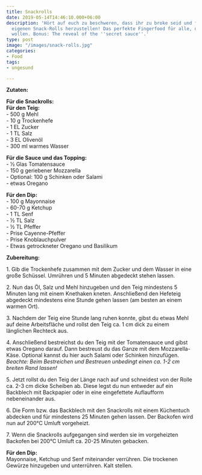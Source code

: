```yaml
---
title: Snackrolls
date: 2019-05-14T14:46:10.000+06:00
description: 'Hört auf euch zu beschweren, dass ihr zu broke seid und fagt an eure
  eigenen Snack-Rolls herzustellen! Das perfekte Fingerfood für alle, die nicht abnehmen
  wollen. Bonus: The reveal of the ''secret sauce''.'
type: post
image: "/images/snack-rolls.jpg"
categories:
- Food
tags:
- ungesund

---
```

**Zutaten:**

**Für die Snackrolls:**  
**Für den Teig:**  
\- 500 g Mehl  
\- 10 g Trockenhefe  
\- 1 EL Zucker  
\- 1 TL Salz  
\- 3 EL Olivenöl  
\- 300 ml warmes Wasser

**Für die Sauce und das Topping:**  
\- ½ Glas Tomatensauce  
\- 150 g geriebener Mozzarella  
\- Optional: 100 g Schinken oder Salami  
\- etwas Oregano

**Für den Dip:**  
\- 100 g Mayonnaise  
\- 60-70 g Ketchup  
\- 1 TL Senf  
\- ½ TL Salz  
\- ½ TL Pfeffer  
\- Prise Cayenne-Pfeffer  
\- Prise Knoblauchpulver  
\- Etwas getrockneter Oregano und Basilikum

**Zubereitung:**

1\. Gib die Trockenhefe zusammen mit dem Zucker und dem Wasser in eine große Schüssel. Umrühren und 5 Minuten abgedeckt stehen lassen.

2\. Nun das Öl, Salz und Mehl hinzugeben und den Teig mindestens 5 Minuten lang mit einem Knethaken kneten. Anschließend den Hefeteig abgedeckt mindestens eine Stunde gehen lassen (am besten an einem warmen Ort).

3\. Nachdem der Teig eine Stunde lang ruhen konnte, gibst du etwas Mehl auf deine Arbeitsfläche und rollst den Teig ca. 1 cm dick zu einem länglichen Rechteck aus.

4\. Anschließend bestreichst du den Teig mit der Tomatensauce und gibst etwas Oregano darauf. Dann bestreust du das Ganze mit dem Mozzarella-Käse. Optional kannst du hier auch Salami oder Schinken hinzufügen.  
_Beachte: Beim Bestreichen und Bestreuen unbedingt einen ca. 1-2 cm breiten Rand lassen!_

5\. Jetzt rollst du den Teig der Länge nach auf und schneidest von der Rolle ca. 2-3 cm dicke Scheiben ab. Diese legst du nun entweder auf ein Backblech mit Backpapier oder in eine eingefettete Auflaufform nebeneinander aus.

6\. Die Form bzw. das Backblech mit den Snackrolls mit einem Küchentuch abdecken und für mindestens 25 Minuten gehen lassen. Der Backofen wird nun auf 200°C Umluft vorgeheizt.

7\. Wenn die Snackrolls aufgegangen sind werden sie im vorgeheizten Backofen bei 200°C Umluft ca. 20-25 Minuten gebacken.

**Für den Dip:**  
Mayonnaise, Ketchup und Senf miteinander verrühren. Die trockenen Gewürze hinzugeben und unterrühren. Kalt stellen.